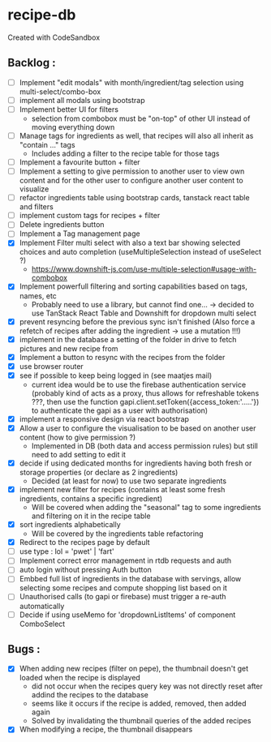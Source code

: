 # recipe-db
Created with CodeSandbox

Backlog :
---------
- [ ] Implement "edit modals" with month/ingredient/tag selection using multi-select/combo-box
- [ ] implement all modals using bootstrap
- [ ] Implement better UI for filters
    * selection from combobox must be "on-top" of other UI instead of moving everything down
- [ ] Manage tags for ingredients as well, that recipes will also all inherit as "contain ..." tags
    * Includes adding a filter to the recipe table for those tags
- [ ] Implement a favourite button + filter
- [ ] Implement a setting to give permission to another user to view own content and for the other user to configure another user content to visualize
- [ ] refactor ingredients table using bootstrap cards, tanstack react table and filters
- [ ] implement custom tags for recipes + filter
- [ ] Delete ingredients button
- [ ] Implement a Tag management page
- [X] Implement Filter multi select with also a text bar showing selected choices and auto completion (useMultipleSelection instead of useSelect ?)
    * https://www.downshift-js.com/use-multiple-selection#usage-with-combobox
- [X] Implement powerfull filtering and sorting capabilities based on tags, names, etc
    * Probably need to use a library, but cannot find one... -> decided to use TanStack React Table and Downshift for dropdown multi select
- [X] prevent resyncing before the previous sync isn't finished (Also force a refetch of recipes after adding the ingredient -> use a mutation !!!)
- [X] implement in the database a setting of the folder in drive to fetch pictures and new recipe from
- [X] Implement a button to resync with the recipes from the folder
- [X] use browser router
- [X] see if possible to keep being logged in (see maatjes mail)
    * current idea would be to use the firebase authentication service (probably kind of acts as a proxy, thus allows for refreshable tokens ???, then use the function gapi.client.setToken({access_token:'.....'}) to authenticate the gapi as a user with authorisation)
- [X] implement a responsive design via react bootstrap
- [X] Allow a user to configure the visualisation to be based on another user content (how to give permission ?)
    * Implemented in DB (both data and access permission rules) but still need to add setting to edit it
- [X] decide if using dedicated months for ingredients having both fresh or storage properties (or declare as 2 ingredients)
    * Decided (at least for now) to use two separate ingredients
- [X] implement new filter for recipes (contains at least some fresh ingredients, contains a specific ingredient)
    * Will be covered when adding the "seasonal" tag to some ingredients and filtering on it in the recipe table
- [X] sort ingredients alphabetically
    * Will be covered by the ingredients table refactoring
- [X] Redirect to the recipes page by default
- [ ] use type : lol = 'pwet' | 'fart'
- [ ] Implement correct error management in rtdb requests and auth
- [ ] auto login without pressing Auth button
- [ ] Embbed full list of ingredients in the database with servings, allow selecting some recipes and compute shopping list based on it
- [ ] Unauthorised calls (to gapi or firebase) must trigger a re-auth automatically
- [ ] Decide if using useMemo for 'dropdownListItems' of component ComboSelect

Bugs :
------
- [X] When adding new recipes (filter on pepe), the thumbnail doesn't get loaded when the recipe is displayed
    * did not occur when the recipes query key was not directly reset after addind the recipes to the database
    * seems like it occurs if the recipe is added, removed, then added again
    * Solved by invalidating the thumbnail queries of the added recipes
- [X] When modifying a recipe, the thumbnail disappears